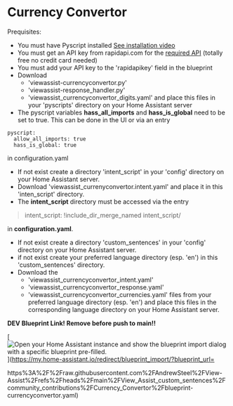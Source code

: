 # Currency Convertor

Prequisites:
* You must have Pyscript installed [See installation video](https://www.youtube.com/watch?v=jpJxZaisbGQ)
* You must get an API key from rapidapi.com for the [required API](https://rapidapi.com/pwshub-pwshub-default/api/crypto-market-prices) (totally free no credit card needed)
* You must add your API key to the 'rapidapikey' field in the blueprint
* Download
  * 'viewassist-currencyconvertor.py'
  * 'viewassist-response_handler.py'
  * 'viewassist_currencyconvertor_digits.yaml'
  and place this files in your 'pyscripts' directory on your Home Assistant server
* The pyscript variables **hass_all_imports** and **hass_is_global** need to be set to true. This can be done in the UI or via an entry
```
pyscript:
  allow_all_imports: true
  hass_is_global: true
```
in configuration.yaml
* If not exist create a directory 'intent_script' in your 'config' directory on your Home Assistant server.
* Download 'viewassist_currenyconvertor.intent.yaml' and place it in this 'inten_script' directory.
* The **intent_script** directory must be accessed via the entry

> intent_script: !include_dir_merge_named intent_script/

in **configuration.yaml**.
* If not exist create a directory 'custom_sentences' in your 'config' directory on your Home Assistant server.
* if not exist create your preferred language directory (esp. 'en') in this 'custom_sentences' directory.
* Download the
  * 'viewassist_currencyconvertor_intent.yaml'
  * 'viewassist_currencyconvertor_response.yaml'
  * 'viewassist_currencyconvertor_currencies.yaml'
  files from your preferred language directory (esp. 'en') and place this files in the corresponding language directory on your Home Assistant server.


**DEV Blueprint Link!  Remove before push to main!!**

[![Open your Home Assistant instance and show the blueprint import dialog with a specific blueprint pre-filled.](https://my.home-assistant.io/badges/blueprint_import.svg)](https://my.home-assistant.io/redirect/blueprint_import/?blueprint_url=

https%3A%2F%2Fraw.githubusercontent.com%2FAndrewSteel%2FView-Assist%2Frefs%2Fheads%2Fmain%2FView_Assist_custom_sentences%2Fcommunity_contributions%2FCurrency_Convertor%2Fblueprint-currencyconvertor.yaml)